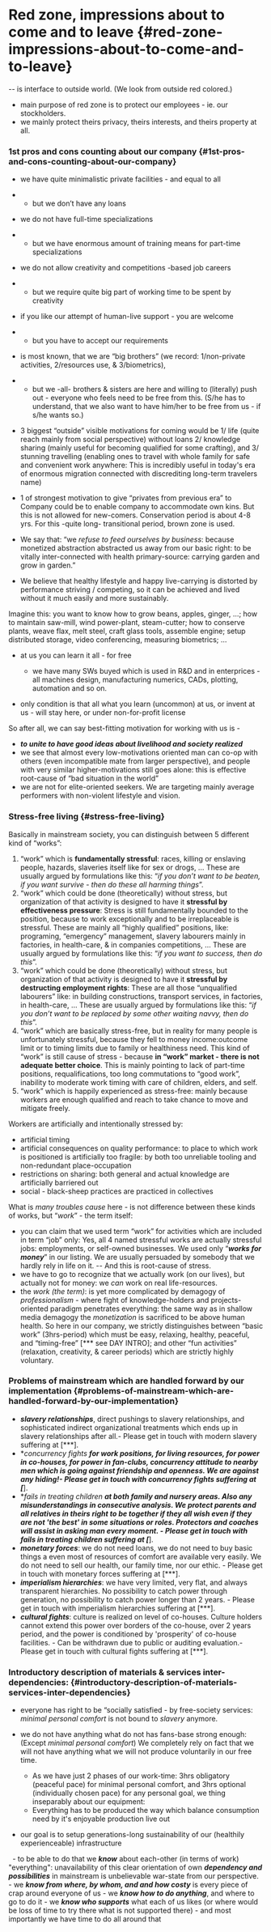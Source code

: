 # Red zone, impressions about to come and to leave {#red-zone-impressions-about-to-come-and-to-leave}

-- is interface to outside world. (We look from outside red colored.)

*   main purpose of red zone is to protect our employees - ie. our stockholders.
*   we mainly protect theirs privacy, theirs interests, and theirs property at all.

### 1st pros and cons counting about our company {#1st-pros-and-cons-counting-about-our-company}

*   we have quite minimalistic private facilities - and equal to all
*   - but we don’t have any loans
*   we do not have full-time specializations
*   - but we have enormous amount of training means for part-time specializations
*   we do not allow creativity and competitions -based job careers
*   - but we require quite big part of working time to be spent by creativity

*   if you like our attempt of human-live support - you are welcome
*   - but you have to accept our requirements
*   is most known, that we are “big brothers” (we record: 1/non-private activities, 2/resources use, & 3/biometrics),
*   - but we -all- brothers & sisters are here and willing to (literally) push out - everyone who feels need to be free from this. (S/he has to understand, that we also want to have him/her to be free from us - if s/he wants so.)

*   3 biggest “outside” visible motivations for coming would be 1/ life (quite reach mainly from social perspective) without loans 2/ knowledge sharing (mainly useful for becoming qualified for some crafting), and 3/ stunning travelling (enabling ones to travel with whole family for safe and convenient work anywhere: This is incredibly useful in today's era of enormous migration connected with discrediting long-term travelers name)
*   1 of strongest motivation to give “privates from previous era” to Company could be to enable company to accommodate own kins. But this is not allowed for new-comers. Conservation period is about 4-8 yrs. For this -quite long- transitional period, brown zone is used.

*   We say that: “we _refuse to feed ourselves by business_: because monetized abstraction abstracted us away from our basic right: to be vitally inter-connected with health primary-source: carrying garden and grow in garden.”
*   We believe that healthy lifestyle and happy live-carrying is distorted by performance striving / competing, so it can be achieved and lived without it much easily and more sustainably.

Imagine this: you want to know how to grow beans, apples, ginger, …; how to maintain saw-mill, wind power-plant, steam-cutter; how to conserve plants, weave flax, melt steel, craft glass tools, assemble engine; setup distributed storage, video conferencing, measuring biometrics; …

*   at us you can learn it all - for free
    - we have many SWs buyed which is used in R&D and in enterprices - all machines design, manufacturing numerics, CADs, plotting, automation and so on.

*   only condition is that all what you learn (uncommon) at us, or invent at us - will stay here, or under non-for-profit license

So after all, we can say best-fitting motivation for working with us is -

*   **_to unite to have good ideas about livelihood and society realized_**
*   we see that almost every low-motivations oriented man can co-op with others (even incompatible mate from larger perspective), and people with very similar higher-motivations still goes alone: this is effective root-cause of “bad situation in the world”
*   we are not for elite-oriented seekers. We are targeting mainly average performers with non-violent lifestyle and vision.

### Stress-free living {#stress-free-living}

Basically in mainstream society, you can distinguish between 5 different kind of “works”:

1.  “work” which is **fundamentally stressful**: races, killing or enslaving people, hazards, slaveries itself like for sex or drogs, … These are usually argued by formulations like this: “_if you don’t want to be beaten, if you want survive - then do these all harming things_”.
2.  “work” which could be done (theoretically) without stress, but organization of that activity is designed to have it **stressful by effectiveness pressure**: Stress is still fundamentally bounded to the position, because to work exceptionally and to be irreplaceable is stressful. These are mainly all “highly qualified” positions, like: programing, “emergency” management, slavery labourers mainly in factories, in health-care, & in companies competitions, … These are usually argued by formulations like this: “_if you want to success, then do this_”.
3.  “work” which could be done (theoretically) without stress, but organization of that activity is designed to have it **stressful by destructing employment rights**: These are all those “unqualified labourers” like: in building constructions, transport services, in factories, in health-care, … These are usually argued by formulations like this: “_if you don’t want to be replaced by some other waiting navvy, then do this_”.
4.  “work” which are basically stress-free, but in reality for many people is unfortunately stressful, because they fell to money income:outcome limit or to timing limits due to family or healthiness need. This kind of “work” is still cause of stress - because **in “work” market - there is not adequate better choice**. This is mainly pointing to lack of part-time positions, requalifications, too long commutations to “good work”, inability to moderate work timing with care of children, elders, and self.
5.  “work” which is happily experienced as stress-free: mainly because workers are enough qualified and reach to take chance to move and mitigate freely.

Workers are artificially and intentionally stressed by:

*   artificial timing
*   artificial consequences on quality performance: to place to which work is positioned is artificially too fragile: by both too unreliable tooling and non-redundant place-occupation
*   restrictions on sharing: both general and actual knowledge are artificially barriered out
*   social - black-sheep practices are practiced in collectives

What is _many troubles cause_ here - is not difference between these kinds of works, but “_work_” - the term itself:

*   you can claim that we used term “work” for activities which are included in term “job” only: Yes, all 4 named stressful works are actually stressful jobs: employments, or self-owned businesses. We used only “**_works for money_**” in our listing. We are usually persuaded by somebody that we hardly rely in life on it. -- And this is root-cause of stress.
*   we have to go to recognize that we actually work (on our lives), but actually not for money: we _can_ work on real life-resources.
*   the _work (the term)_: is yet more complicated by demagogy of _professionalism_ - where fight of knowledge-holders and projects-oriented paradigm penetrates everything: the same way as in shallow media demagogy the _monetization_ is sacrificed to be above human health. So here in our company, we strictly distinguishes between “basic work” (3hrs-period) which must be easy, relaxing, healthy, peaceful, and “timing-free” [*** see DAY INTRO]; and other “fun activities” (relaxation, creativity, & career periods) which are strictly highly voluntary.

### Problems of mainstream which are handled forward by our implementation {#problems-of-mainstream-which-are-handled-forward-by-our-implementation}

*   **_slavery relationships_**, direct pushings to slavery relationships, and sophisticated indirect organizational treatments which ends up in slavery relationships after all.- Please get in touch with modern slavery suffering at [***].
*   **_concurrency fights_ **for work positions, for living resources, for power in co-houses, for power in fan-clubs, concurrency attitude to nearby men which is going against friendship and openness. We are against any hiding!- Please get in touch with concurrency fights suffering at [***].
*   **_fails in treating children_ **at both family and nursery areas. Also any misunderstandings in consecutive analysis. We protect parents and all relatives in theirs right to be together if they all wish even if they are not 'the best' in some situations or roles. Protectors and coaches will assist in asking man every moment. - Please get in touch with fails in treating children suffering at [***].
*   **_monetary forces_**: we do not need loans, we do not need to buy basic things a even most of resources of comfort are available very easily. We do not need to sell our health, our family time, nor our ethic. - Please get in touch with monetary forces suffering at [***].
*   **_imperialism hierarchies_**: we have very limited, very flat, and always transparent hierarchies. No possibility to catch power through generation, no possibility to catch power longer than 2 years. - Please get in touch with imperialism hierarchies suffering at [***].
*   **_cultural fights_**: culture is realized on level of co-houses. Culture holders cannot extend this power over borders of the co-house, over 2 years period, and the power is conditioned by 'prosperity' of co-house facilities. - Can be withdrawn due to public or auditing evaluation.- Please get in touch with cultural fights suffering at [***].


### Introductory description of materials & services inter-dependencies: {#introductory-description-of-materials-services-inter-dependencies}

*   everyone has right to be “socially satisfied - by free-society services: *minimal personal comfort* is not bound to *slavery* anymore.

*   we do not have anything what do not has fans-base strong enough: (Except *minimal personal comfort*) We completely rely on fact that we will not have anything what we will not produce voluntarily in our free time.

    - As we have just 2 phases of our work-time: 3hrs obligatory (peaceful pace) for minimal personal comfort, and 3hrs optional (individually chosen pace) for any personal goal, we thing inseparably about our equipment:
    - Everything has to be produced the way which balance consumption need by it's enjoyable production live out <br />

*   our goal is to setup generations-long sustainability of our (healthily experienceable) infrastructure

    - to be able to do that we ***know*** about each-other (in terms of work) "everything": unavailability of this clear orientation of own ***dependency and possibilities*** in mainstream is unbelievable war-state from our perspective.
    - we ***know from where, by whom, and and how costy*** is every piece of crap around everyone of us
    - we ***know how to do anything***, and where to go to do it
    - we ***know who supports*** what each of us likes (or where would be loss of time to try there what is not supported there)
    - and most importantly we have time to do all around that


